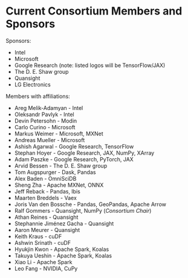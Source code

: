 # Current Consortium Members and Sponsors

Sponsors:

- Intel
- Microsoft
- Google Research (note: listed logos will be TensorFlow/JAX)
- The D. E. Shaw group
- Quansight
- LG Electronics

Members with affiliations:

- Areg Melik-Adamyan - Intel
- Oleksandr Pavlyk - Intel
- Devin Petersohn - Modin
- Carlo Curino - Microsoft
- Markus Weimer - Microsoft, MXNet
- Andreas Mueller - Microsoft
- Ashish Agarwal - Google Research, TensorFlow
- Stephan Hoyer - Google Research, JAX, NumPy, XArray
- Adam Paszke - Google Research, PyTorch, JAX
- Arvid Bessen - The D. E. Shaw group
- Tom Augspurger - Dask, Pandas
- Alex Baden - OmniSciDB
- Sheng Zha - Apache MXNet, ONNX
- Jeff Reback - Pandas, Ibis
- Maarten Breddels - Vaex
- Joris Van den Bossche - Pandas, GeoPandas, Apache Arrow
- Ralf Gommers - Quansight, NumPy (_Consortium Chair_)
- Athan Reines - Quansight
- Stephannie Jiménez Gacha - Quansight
- Aaron Meurer - Quansight
- Keith Kraus - cuDF
- Ashwin Srinath - cuDF
- Hyukjin Kwon - Apache Spark, Koalas
- Takuya Ueshin - Apache Spark, Koalas
- Xiao Li - Apache Spark
- Leo Fang - NVIDIA, CuPy
